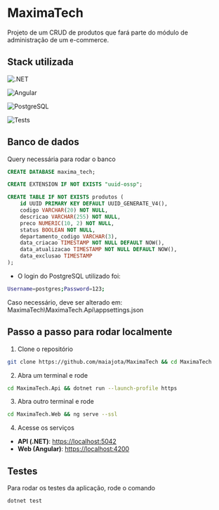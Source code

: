 # MaximaTech

Projeto de um CRUD de produtos que fará parte do módulo de administração de um e-commerce.

## Stack utilizada

![.NET](https://img.shields.io/badge/.NET-8.0-blue?logo=dotnet&logoColor=white)

![Angular](https://img.shields.io/badge/Angular-20-red?logo=angular&logoColor=white)

![PostgreSQL](https://img.shields.io/badge/Postgres-17-blue?logo=postgresql&logoColor=white)

![Tests](https://img.shields.io/badge/tests-xUnit-green?logo=githubactions&logoColor=white)

## Banco de dados
Query necessária para rodar o banco

```sql
CREATE DATABASE maxima_tech;
```

```sql
CREATE EXTENSION IF NOT EXISTS "uuid-ossp";

CREATE TABLE IF NOT EXISTS produtos (
    id UUID PRIMARY KEY DEFAULT UUID_GENERATE_V4(),
    codigo VARCHAR(20) NOT NULL,
    descricao VARCHAR(255) NOT NULL,
    preco NUMERIC(10, 2) NOT NULL,
    status BOOLEAN NOT NULL,
    departamento_codigo VARCHAR(3),
    data_criacao TIMESTAMP NOT NULL DEFAULT NOW(),
    data_atualizacao TIMESTAMP NOT NULL DEFAULT NOW(),
    data_exclusao TIMESTAMP
);
```

- O login do PostgreSQL utilizado foi:
```bash
Username=postgres;Password=123;
```
Caso necessário, deve ser alterado em:
MaximaTech\MaximaTech.Api\appsettings.json

## Passo a passo para rodar localmente
1. Clone o repositório
```bash
git clone https://github.com/maiajota/MaximaTech && cd MaximaTech
```

2. Abra um terminal e rode
```bash
cd MaximaTech.Api && dotnet run --launch-profile https
```

3. Abra outro terminal e rode
```bash
cd MaximaTech.Web && ng serve --ssl
```

4. Acesse os serviços
- **API (.NET)**: [https://localhost:5042](https://localhost:5042)
- **Web (Angular)**: [https://localhost:4200](https://localhost:4200)

## Testes
Para rodar os testes da aplicação, rode o comando
```bash
dotnet test
```
